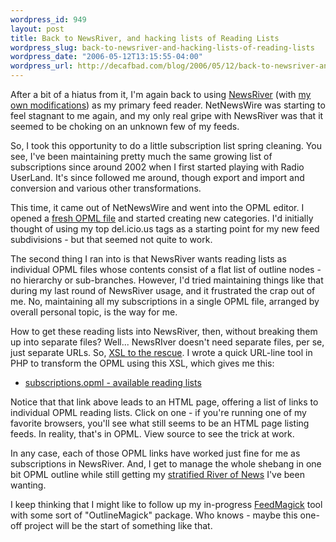 ```yaml
--- 
wordpress_id: 949
layout: post
title: Back to NewsRiver, and hacking lists of Reading Lists
wordpress_slug: back-to-newsriver-and-hacking-lists-of-reading-lists
wordpress_date: "2006-05-12T13:15:55-04:00"
wordpress_url: http://decafbad.com/blog/2006/05/12/back-to-newsriver-and-hacking-lists-of-reading-lists
---
```

 <p>After a bit of a hiatus from it, I'm again back to using <a href="http://www.newsriver.org">NewsRiver</a> (with <a href="http://decafbad.com/trac/wiki/DecafbadNewsRiver">my own modifications</a>) as my primary feed reader.  NetNewsWire was starting to feel stagnant to me again, and my only real gripe with NewsRiver was that it seemed to be choking on an unknown few of my feeds.</p>
 <p>So, I took this opportunity to do a little subscription list spring cleaning.  You see, I've been maintaining pretty much the same growing list of subscriptions since around 2002 when I first started playing with Radio UserLand.  It's since followed me around, though export and import and conversion and various other transformations.</p>
 <p>This time, it came out of NetNewsWire and went into the OPML editor.  I opened a <a href="http://hosting.opml.org/decafbad/subscriptions.opml">fresh OPML file</a> and started creating new categories.  I'd initially thought of using my top del.icio.us tags as a starting point for my new feed subdivisions - but that seemed not quite to work.</p>
 <p>The second thing I ran into is that NewsRiver wants reading lists as individual OPML files whose contents consist of a flat list of outline nodes - no hierarchy or sub-branches.  However, I'd tried maintaining things like that during my last round of NewsRiver usage, and it frustrated the crap out of me.  No, maintaining all my subscriptions in a single OPML file, arranged by overall personal topic, is the way for me.</p>
 <p>How to get these reading lists into NewsRiver, then, without breaking them up into separate files?  Well...  NewsRIver doesn't need separate files, per se, just separate URLs.  So, <a href="http://hosting.opml.org/decafbad/reading-list-tools.xsl">XSL to the rescue</a>. I wrote a quick URL-line tool in PHP to transform the OPML using this XSL, which gives me this:</p>
     <ul>
     <li>
     <span><a href="http://decafbad.com/2006/05/xsltproc.php?mode=toc&suboutline=amusements&xml=http://hosting.opml.org/decafbad/subscriptions.opml&xsl=http://hosting.opml.org/decafbad/reading-list-tools.xsl">subscriptions.opml - available reading lists</a></span>
     </li>
     </ul>
 <p>Notice that that link above leads to an HTML page, offering a list of links to individual OPML reading lists.  Click on one - if you're running one of my favorite browsers, you'll see what still seems to be an HTML page listing feeds.  In reality, that's in OPML.  View source to see the trick at work.</p>
 <p>In any case, each of those OPML links have worked just fine for me as subscriptions in NewsRiver.  And, I get to manage the whole shebang in one bit OPML outline while still getting my <a href="http://decafbad.com/blog/2006/01/01/new-feed-reader-ideas-for-the-new-year">stratified River of News</a> I've been wanting.</p>
 <p>I keep thinking that I might like to follow up my in-progress <a href="http://decafbad.com/trac/wiki/FeedMagick">FeedMagick</a> tool with some sort of "OutlineMagick" package.  Who knows - maybe this one-off project will be the start of something like that.</p>
